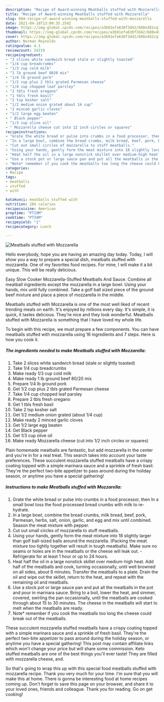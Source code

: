 ```yaml
---
description: "Recipe of Award-winning Meatballs stuffed with Mozzarella"
title: "Recipe of Award-winning Meatballs stuffed with Mozzarella"
slug: 684-recipe-of-award-winning-meatballs-stuffed-with-mozzarella
date: 2021-04-16T13:09:35.254Z
image: https://img-global.cpcdn.com/recipes/a3b91efa630f3d42/680x482cq70/meatballs-stuffed-with-mozzarella-recipe-main-photo.jpg
thumbnail: https://img-global.cpcdn.com/recipes/a3b91efa630f3d42/680x482cq70/meatballs-stuffed-with-mozzarella-recipe-main-photo.jpg
cover: https://img-global.cpcdn.com/recipes/a3b91efa630f3d42/680x482cq70/meatballs-stuffed-with-mozzarella-recipe-main-photo.jpg
author: Norman Reynolds
ratingvalue: 4.1
reviewcount: 24219
recipeingredient:
- "2 slices white sandwich bread stale or slightly toasted"
- "1/4 cup breadcrumbs"
- "1/3 cup cold milk"
- "1 lb ground beef 8020 mix"
- "1/4 lb ground pork"
- "1/2 cup plus 2 tbls grated Parmesan cheese"
- "1/4 cup chopped leaf parsley"
- "2 tbls fresh oregano"
- "1 tbls fresh basil"
- "2 tsp kosher salt"
- "1/2 medium onion grated about 14 cup"
- "2 minced garlic cloves"
- "1/2 large egg beaten"
- " Black pepper"
- "1/3 cup olive oil"
- " Mozzarella cheese cut into 12 inch circles or squares"
recipeinstructions:
- "Grate the white bread or pulse into crumbs in a food processor, then In a small bowl toss the food processed bread crumbs with milk to re-hydrate."
- "In a large bowl, combine the bread crumbs, milk bread, beef, pork, Parmesan, herbs, salt, onion, garlic, and egg and mix until combined. Season the meat mixture with pepper."
- "Cut out small circles of mozzarella to stuff meatballs."
- "Using your hands, gently form the meat mixture into 18 slightly larger than golf ball-sized balls around the mozzarella. (Packing the meat mixture too tightly together will result in tough meatballs). Make sure no seams or holes are in the meatballs or the cheese will leak out.  Refrigerate for at least 1 hour or up to 24 hours."
- "Heat half the oil in a large nonstick skillet over medium-high heat. Add half of the meatballs and cook, turning occasionally, until well browned on all sides, about 6 minutes. Transfer the meatballs to a plate. Drain the oil and wipe out the skillet, return to the heat, and repeat with the remaining oil and meatballs."
- "Use a stock pot or large sauce pan and put all the meatballs in the pot and pour in marinara sauce. Bring to a boil, lower the heat, and simmer, covered, swirling the pan occasionally, until the meatballs are cooked through about 15 to 30 minutes. The cheese in the meatballs will start to melt when the meatballs are ready."
- "Note* remember if you cook the meatballs too long the cheese could break out of the meatballs."
categories:
- Recipe
tags:
- meatballs
- stuffed
- with

katakunci: meatballs stuffed with 
nutrition: 284 calories
recipecuisine: American
preptime: "PT19M"
cooktime: "PT34M"
recipeyield: "1"
recipecategory: Lunch

---
```



![Meatballs stuffed with Mozzarella](https://img-global.cpcdn.com/recipes/a3b91efa630f3d42/680x482cq70/meatballs-stuffed-with-mozzarella-recipe-main-photo.jpg)

Hello everybody, hope you are having an amazing day today. Today, I will show you a way to prepare a special dish, meatballs stuffed with mozzarella. One of my favorites food recipes. For mine, I will make it a bit unique. This will be really delicious.

Easy Slow Cooker Mozzarella-Stuffed Meatballs And Sauce. Combine all meatball ingredients except the mozzarella in a large bowl. Using your hands, mix until fully combined. Take a golf ball sized piece of the ground beef mixture and place a piece of mozzarella in the middle.

Meatballs stuffed with Mozzarella is one of the most well liked of recent trending meals on earth. It's enjoyed by millions every day. It's simple, it is quick, it tastes delicious. They're nice and they look wonderful. Meatballs stuffed with Mozzarella is something that I have loved my whole life.


To begin with this recipe, we must prepare a few components. You can have meatballs stuffed with mozzarella using 16 ingredients and 7 steps. Here is how you cook it.

<!--inarticleads1-->

##### The ingredients needed to make Meatballs stuffed with Mozzarella:

1. Take 2 slices white sandwich bread (stale or slightly toasted)
1. Take 1/4 cup breadcrumbs
1. Make ready 1/3 cup cold milk
1. Make ready 1 lb ground beef 80/20 mix
1. Prepare 1/4 lb ground pork
1. Get 1/2 cup plus 2 tbls grated Parmesan cheese
1. Take 1/4 cup chopped leaf parsley
1. Prepare 2 tbls fresh oregano
1. Get 1 tbls fresh basil
1. Take 2 tsp kosher salt
1. Get 1/2 medium onion grated (about 1/4 cup)
1. Make ready 2 minced garlic cloves
1. Get 1/2 large egg beaten
1. Get  Black pepper
1. Get 1/3 cup olive oil
1. Make ready  Mozzarella cheese (cut into 1/2 inch circles or squares)


Plain homemade meatballs are fantastic, but add mozzarella in the center and you&#39;re in for a real treat. This search takes into account your taste preferences. These succulent mozzarella stuffed meatballs have a crispy coating topped with a simple marinara sauce and a sprinkle of fresh basil. They&#39;re the perfect two-bite appetizer to pass around during the holiday season, or anytime you have a special gathering! 

<!--inarticleads2-->

##### Instructions to make Meatballs stuffed with Mozzarella:

1. Grate the white bread or pulse into crumbs in a food processor, then In a small bowl toss the food processed bread crumbs with milk to re-hydrate.
1. In a large bowl, combine the bread crumbs, milk bread, beef, pork, Parmesan, herbs, salt, onion, garlic, and egg and mix until combined. Season the meat mixture with pepper.
1. Cut out small circles of mozzarella to stuff meatballs.
1. Using your hands, gently form the meat mixture into 18 slightly larger than golf ball-sized balls around the mozzarella. (Packing the meat mixture too tightly together will result in tough meatballs). Make sure no seams or holes are in the meatballs or the cheese will leak out.  - Refrigerate for at least 1 hour or up to 24 hours.
1. Heat half the oil in a large nonstick skillet over medium-high heat. Add half of the meatballs and cook, turning occasionally, until well browned on all sides, about 6 minutes. Transfer the meatballs to a plate. Drain the oil and wipe out the skillet, return to the heat, and repeat with the remaining oil and meatballs.
1. Use a stock pot or large sauce pan and put all the meatballs in the pot and pour in marinara sauce. Bring to a boil, lower the heat, and simmer, covered, swirling the pan occasionally, until the meatballs are cooked through about 15 to 30 minutes. The cheese in the meatballs will start to melt when the meatballs are ready.
1. Note* remember if you cook the meatballs too long the cheese could break out of the meatballs.


These succulent mozzarella stuffed meatballs have a crispy coating topped with a simple marinara sauce and a sprinkle of fresh basil. They&#39;re the perfect two-bite appetizer to pass around during the holiday season, or anytime you have a special gathering! This post may contain affiliate links which won&#39;t change your price but will share some commission. Keto stuffed meatballs are one of the best things you&#39;ll ever taste! They are filled with mozzarella cheese, and. 

So that's going to wrap this up with this special food meatballs stuffed with mozzarella recipe. Thank you very much for your time. I'm sure that you will make this at home. There is gonna be interesting food at home recipes coming up. Don't forget to save this page on your browser, and share it to your loved ones, friends and colleague. Thank you for reading. Go on get cooking!
